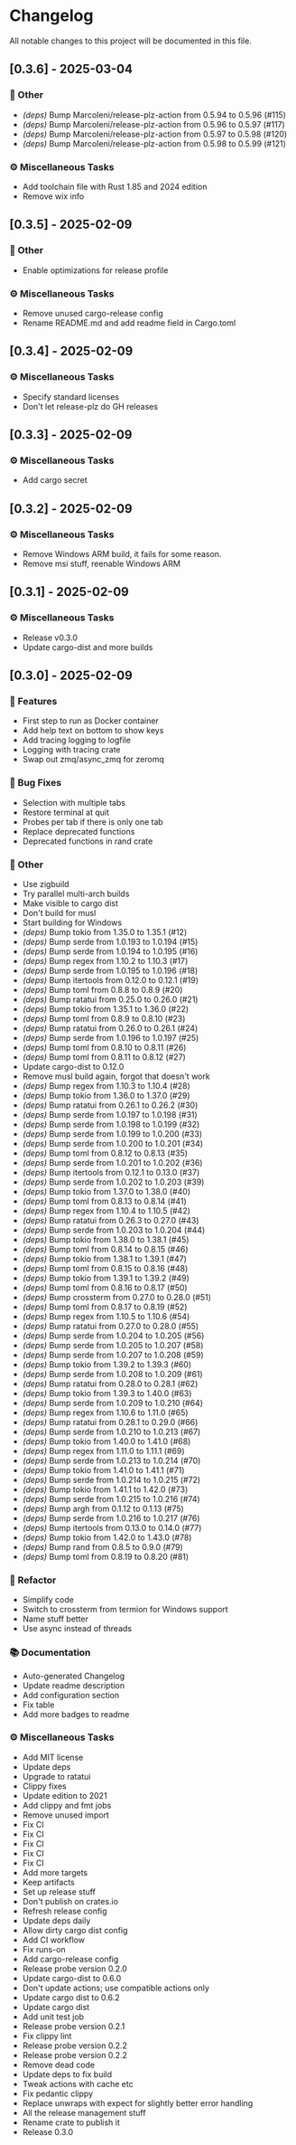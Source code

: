 # Changelog

All notable changes to this project will be documented in this file.

## [0.3.6] - 2025-03-04

### 💼 Other

- *(deps)* Bump MarcoIeni/release-plz-action from 0.5.94 to 0.5.96 (#115)
- *(deps)* Bump MarcoIeni/release-plz-action from 0.5.96 to 0.5.97 (#117)
- *(deps)* Bump MarcoIeni/release-plz-action from 0.5.97 to 0.5.98 (#120)
- *(deps)* Bump MarcoIeni/release-plz-action from 0.5.98 to 0.5.99 (#121)

### ⚙️ Miscellaneous Tasks

- Add toolchain file with Rust 1.85 and 2024 edition
- Remove wix info

<!-- generated by git-cliff -->
## [0.3.5] - 2025-02-09

### 💼 Other

- Enable optimizations for release profile

### ⚙️ Miscellaneous Tasks

- Remove unused cargo-release config
- Rename README.md and add readme field in Cargo.toml

<!-- generated by git-cliff -->
## [0.3.4] - 2025-02-09

### ⚙️ Miscellaneous Tasks

- Specify standard licenses
- Don't let release-plz do GH releases

<!-- generated by git-cliff -->
## [0.3.3] - 2025-02-09

### ⚙️ Miscellaneous Tasks

- Add cargo secret

<!-- generated by git-cliff -->
## [0.3.2] - 2025-02-09

### ⚙️ Miscellaneous Tasks

- Remove Windows ARM build, it fails for some reason.
- Remove msi stuff, reenable Windows ARM

<!-- generated by git-cliff -->
## [0.3.1] - 2025-02-09

### ⚙️ Miscellaneous Tasks

- Release v0.3.0
- Update cargo-dist and more builds

<!-- generated by git-cliff -->
## [0.3.0] - 2025-02-09

### 🚀 Features

- First step to run as Docker container
- Add help text on bottom to show keys
- Add tracing logging to logfile
- Logging with tracing crate
- Swap out zmq/async_zmq for zeromq

### 🐛 Bug Fixes

- Selection with multiple tabs
- Restore terminal at quit
- Probes per tab if there is only one tab
- Replace deprecated functions
- Deprecated functions in rand crate

### 💼 Other

- Use zigbuild
- Try parallel multi-arch builds
- Make visible to cargo dist
- Don't build for musl
- Start building for Windows
- *(deps)* Bump tokio from 1.35.0 to 1.35.1 (#12)
- *(deps)* Bump serde from 1.0.193 to 1.0.194 (#15)
- *(deps)* Bump serde from 1.0.194 to 1.0.195 (#16)
- *(deps)* Bump regex from 1.10.2 to 1.10.3 (#17)
- *(deps)* Bump serde from 1.0.195 to 1.0.196 (#18)
- *(deps)* Bump itertools from 0.12.0 to 0.12.1 (#19)
- *(deps)* Bump toml from 0.8.8 to 0.8.9 (#20)
- *(deps)* Bump ratatui from 0.25.0 to 0.26.0 (#21)
- *(deps)* Bump tokio from 1.35.1 to 1.36.0 (#22)
- *(deps)* Bump toml from 0.8.9 to 0.8.10 (#23)
- *(deps)* Bump ratatui from 0.26.0 to 0.26.1 (#24)
- *(deps)* Bump serde from 1.0.196 to 1.0.197 (#25)
- *(deps)* Bump toml from 0.8.10 to 0.8.11 (#26)
- *(deps)* Bump toml from 0.8.11 to 0.8.12 (#27)
- Update cargo-dist to 0.12.0
- Remove musl build again, forgot that doesn't work
- *(deps)* Bump regex from 1.10.3 to 1.10.4 (#28)
- *(deps)* Bump tokio from 1.36.0 to 1.37.0 (#29)
- *(deps)* Bump ratatui from 0.26.1 to 0.26.2 (#30)
- *(deps)* Bump serde from 1.0.197 to 1.0.198 (#31)
- *(deps)* Bump serde from 1.0.198 to 1.0.199 (#32)
- *(deps)* Bump serde from 1.0.199 to 1.0.200 (#33)
- *(deps)* Bump serde from 1.0.200 to 1.0.201 (#34)
- *(deps)* Bump toml from 0.8.12 to 0.8.13 (#35)
- *(deps)* Bump serde from 1.0.201 to 1.0.202 (#36)
- *(deps)* Bump itertools from 0.12.1 to 0.13.0 (#37)
- *(deps)* Bump serde from 1.0.202 to 1.0.203 (#39)
- *(deps)* Bump tokio from 1.37.0 to 1.38.0 (#40)
- *(deps)* Bump toml from 0.8.13 to 0.8.14 (#41)
- *(deps)* Bump regex from 1.10.4 to 1.10.5 (#42)
- *(deps)* Bump ratatui from 0.26.3 to 0.27.0 (#43)
- *(deps)* Bump serde from 1.0.203 to 1.0.204 (#44)
- *(deps)* Bump tokio from 1.38.0 to 1.38.1 (#45)
- *(deps)* Bump toml from 0.8.14 to 0.8.15 (#46)
- *(deps)* Bump tokio from 1.38.1 to 1.39.1 (#47)
- *(deps)* Bump toml from 0.8.15 to 0.8.16 (#48)
- *(deps)* Bump tokio from 1.39.1 to 1.39.2 (#49)
- *(deps)* Bump toml from 0.8.16 to 0.8.17 (#50)
- *(deps)* Bump crossterm from 0.27.0 to 0.28.0 (#51)
- *(deps)* Bump toml from 0.8.17 to 0.8.19 (#52)
- *(deps)* Bump regex from 1.10.5 to 1.10.6 (#54)
- *(deps)* Bump ratatui from 0.27.0 to 0.28.0 (#55)
- *(deps)* Bump serde from 1.0.204 to 1.0.205 (#56)
- *(deps)* Bump serde from 1.0.205 to 1.0.207 (#58)
- *(deps)* Bump serde from 1.0.207 to 1.0.208 (#59)
- *(deps)* Bump tokio from 1.39.2 to 1.39.3 (#60)
- *(deps)* Bump serde from 1.0.208 to 1.0.209 (#61)
- *(deps)* Bump ratatui from 0.28.0 to 0.28.1 (#62)
- *(deps)* Bump tokio from 1.39.3 to 1.40.0 (#63)
- *(deps)* Bump serde from 1.0.209 to 1.0.210 (#64)
- *(deps)* Bump regex from 1.10.6 to 1.11.0 (#65)
- *(deps)* Bump ratatui from 0.28.1 to 0.29.0 (#66)
- *(deps)* Bump serde from 1.0.210 to 1.0.213 (#67)
- *(deps)* Bump tokio from 1.40.0 to 1.41.0 (#68)
- *(deps)* Bump regex from 1.11.0 to 1.11.1 (#69)
- *(deps)* Bump serde from 1.0.213 to 1.0.214 (#70)
- *(deps)* Bump tokio from 1.41.0 to 1.41.1 (#71)
- *(deps)* Bump serde from 1.0.214 to 1.0.215 (#72)
- *(deps)* Bump tokio from 1.41.1 to 1.42.0 (#73)
- *(deps)* Bump serde from 1.0.215 to 1.0.216 (#74)
- *(deps)* Bump argh from 0.1.12 to 0.1.13 (#75)
- *(deps)* Bump serde from 1.0.216 to 1.0.217 (#76)
- *(deps)* Bump itertools from 0.13.0 to 0.14.0 (#77)
- *(deps)* Bump tokio from 1.42.0 to 1.43.0 (#78)
- *(deps)* Bump rand from 0.8.5 to 0.9.0 (#79)
- *(deps)* Bump toml from 0.8.19 to 0.8.20 (#81)

### 🚜 Refactor

- Simplify code
- Switch to crossterm from termion for Windows support
- Name stuff better
- Use async instead of threads

### 📚 Documentation

- Auto-generated Changelog
- Update readme description
- Add configuration section
- Fix table
- Add more badges to readme

### ⚙️ Miscellaneous Tasks

- Add MIT license
- Update deps
- Upgrade to ratatui
- Clippy fixes
- Update edition to 2021
- Add clippy and fmt jobs
- Remove unused import
- Fix CI
- Fix CI
- Fix CI
- Fix CI
- Fix CI
- Add more targets
- Keep artifacts
- Set up release stuff
- Don't publish on crates.io
- Refresh release config
- Update deps daily
- Allow dirty cargo dist config
- Add CI workflow
- Fix runs-on
- Add cargo-release config
- Release probe version 0.2.0
- Update cargo-dist to 0.6.0
- Don't update actions; use compatible actions only
- Update cargo dist to 0.6.2
- Update cargo dist
- Add unit test job
- Release probe version 0.2.1
- Fix clippy lint
- Release probe version 0.2.2
- Release probe version 0.2.2
- Remove dead code
- Update deps to fix build
- Tweak actions with cache etc
- Fix pedantic clippy
- Replace unwraps with expect for slightly better error handling
- All the release management stuff
- Rename crate to publish it
- Release 0.3.0

<!-- generated by git-cliff -->
